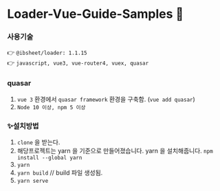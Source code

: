 # Loader-Vue-Guide-Samples 👋

### 사용기술

👉 `@ibsheet/loader: 1.1.15` <br/>
👉 `javascript, vue3, vue-router4, vuex, quasar`

### quasar

1. `vue 3` 환경에서 `quasar framework` 환경을 구축함. (`vue add quasar`)
2. `Node 10 이상, npm 5 이상`

### ✨설치방법

1. `clone` 을 받는다.
2. 해당프로젝트는 yarn 을 기준으로 만들어졌습니다. yarn 을 설치해줍니다. `npm install --global yarn`
3. `yarn`
4. `yarn build` // build 파일 생성됨.
5. `yarn serve`
